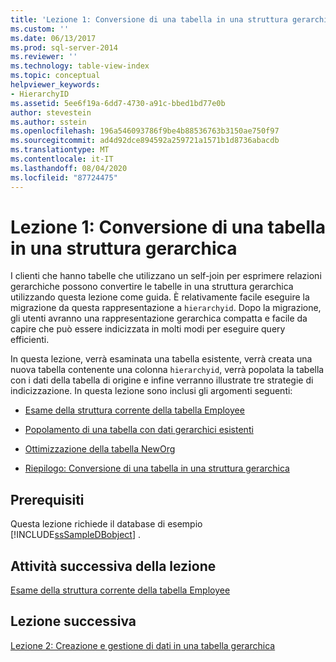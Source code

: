 ```yaml
---
title: 'Lezione 1: Conversione di una tabella in una struttura gerarchica | Microsoft Docs'
ms.custom: ''
ms.date: 06/13/2017
ms.prod: sql-server-2014
ms.reviewer: ''
ms.technology: table-view-index
ms.topic: conceptual
helpviewer_keywords:
- HierarchyID
ms.assetid: 5ee6f19a-6dd7-4730-a91c-bbed1bd77e0b
author: stevestein
ms.author: sstein
ms.openlocfilehash: 196a546093786f9be4b88536763b3150ae750f97
ms.sourcegitcommit: ad4d92dce894592a259721a1571b1d8736abacdb
ms.translationtype: MT
ms.contentlocale: it-IT
ms.lasthandoff: 08/04/2020
ms.locfileid: "87724475"
---
```

# <a name="lesson-1-converting-a-table-to-a-hierarchical-structure"></a>Lezione 1: Conversione di una tabella in una struttura gerarchica
  I clienti che hanno tabelle che utilizzano un self-join per esprimere relazioni gerarchiche possono convertire le tabelle in una struttura gerarchica utilizzando questa lezione come guida. È relativamente facile eseguire la migrazione da questa rappresentazione a `hierarchyid`. Dopo la migrazione, gli utenti avranno una rappresentazione gerarchica compatta e facile da capire che può essere indicizzata in molti modi per eseguire query efficienti.  
  
 In questa lezione, verrà esaminata una tabella esistente, verrà creata una nuova tabella contenente una colonna `hierarchyid`, verrà popolata la tabella con i dati della tabella di origine e infine verranno illustrate tre strategie di indicizzazione. In questa lezione sono inclusi gli argomenti seguenti:  
  
-   [Esame della struttura corrente della tabella Employee](lesson-1-1-examining-the-current-structure-of-the-employee-table.md)  
  
-   [Popolamento di una tabella con dati gerarchici esistenti](lesson-1-2-populating-a-table-with-existing-hierarchical-data.md)  
  
-   [Ottimizzazione della tabella NewOrg](lesson-1-3-optimizing-the-neworg-table.md)  
  
-   [Riepilogo: Conversione di una tabella in una struttura gerarchica](lesson-1-4-summary-converting-a-table-to-a-hierarchical-structure.md)  
  
## <a name="prerequisites"></a>Prerequisiti  
 Questa lezione richiede il database di esempio [!INCLUDE[ssSampleDBobject](../../includes/sssampledbobject-md.md)] .  
  
## <a name="next-task-in-lesson"></a>Attività successiva della lezione  
 [Esame della struttura corrente della tabella Employee](lesson-1-1-examining-the-current-structure-of-the-employee-table.md)  
  
## <a name="next-lesson"></a>Lezione successiva  
 [Lezione 2: Creazione e gestione di dati in una tabella gerarchica](lesson-2-creating-and-managing-data-in-a-hierarchical-table.md)  
  
  
